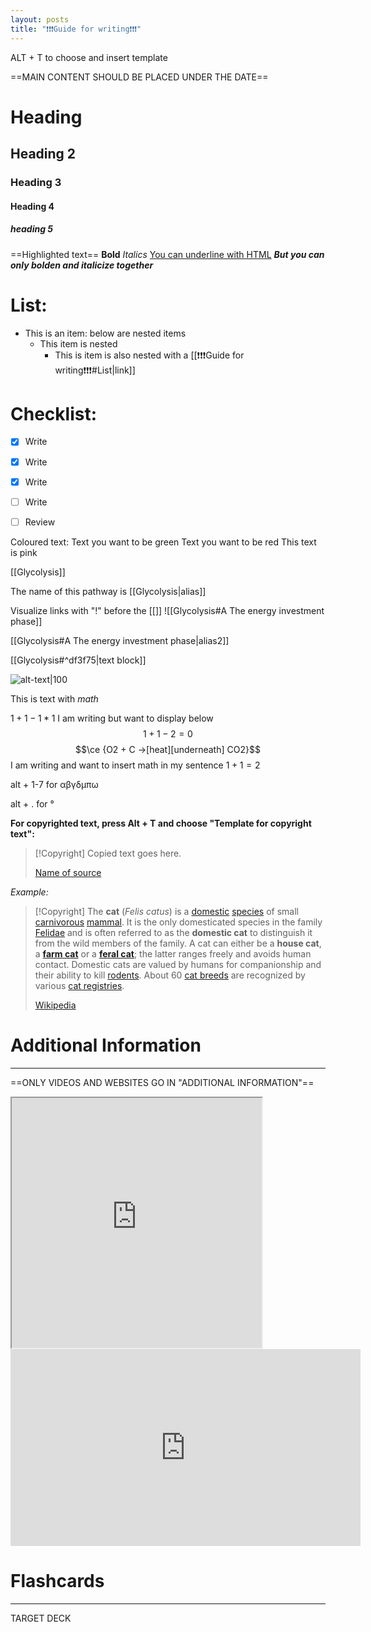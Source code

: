 ```yaml
---
layout: posts
title: "❗️❗️❗️Guide for writing❗️❗️❗️"
---
```


ALT + T to choose and insert template

==MAIN CONTENT SHOULD BE PLACED UNDER THE DATE==

# Heading
## Heading 2
### Heading 3
#### Heading 4
##### heading 5

==Highlighted text==
**Bold**
*Italics*
<u>You can underline with HTML</u>
***But you can only bolden and italicize together***


# List:
- This is an item: below are nested items
	- This item is nested
		- This is item is also nested with a [[❗️❗️❗️Guide for writing❗️❗️❗️#List|link]]
 
# Checklist:
- [x] Write
- [x] Write
- [x] Write
- [ ] Write
- [ ] Review


Coloured text:
<span class="green">Text you want to be green</span>
<span class="red">Text you want to be red</span>
<span class="pink">This text is pink</span>

[[Glycolysis]]

The name of this pathway is [[Glycolysis|alias]]

Visualize links with "!" before the [[]]
![[Glycolysis#A The energy investment phase]]

[[Glycolysis#A The energy investment phase|alias2]]

[[Glycolysis#^df3f75|text block]]

![alt-text|100](https://qph.fs.quoracdn.net/main-qimg-3e53d7cd5e0028f4f0b0dd3d54a89b67-pjlq)


This is text with $math$

$1+1-1*1$
I am writing but want to display below $$ 1+1-2=0 $$
$$\ce {O2 + C ->[heat][underneath] CO2}$$
I am writing and want to insert math in my sentence $1+1=2$

alt + 1-7 for αβγδμπω 

alt + . for ° 

**For copyrighted text, press Alt + T and choose "Template for copyright text":**
> [!Copyright]
> Copied text goes here. 
> 
> [Name of source](https://www.linktosource.com/)

*Example:*
> [!Copyright]
> The **cat** (_Felis catus_) is a [domestic](https://en.wikipedia.org/wiki/Domestication "Domestication") [species](https://en.wikipedia.org/wiki/Species "Species") of small [carnivorous](https://en.wikipedia.org/wiki/Carnivorous "Carnivorous") [mammal](https://en.wikipedia.org/wiki/Mammal "Mammal"). It is the only domesticated species in the family [Felidae](https://en.wikipedia.org/wiki/Felidae "Felidae") and is often referred to as the **domestic cat** to distinguish it from the wild members of the family. A cat can either be a **house cat**, a **[farm cat](https://en.wikipedia.org/wiki/Farm_cat "Farm cat")** or a **[feral cat](https://en.wikipedia.org/wiki/Feral_cat "Feral cat")**; the latter ranges freely and avoids human contact. Domestic cats are valued by humans for companionship and their ability to kill [rodents](https://en.wikipedia.org/wiki/Rodent "Rodent"). About 60 [cat breeds](https://en.wikipedia.org/wiki/Cat_breeds "Cat breeds") are recognized by various [cat registries](https://en.wikipedia.org/wiki/Cat_registries "Cat registries"). 
> 
> [Wikipedia](https://en.wikipedia.org/wiki/Cat)


# Additional Information
---
==ONLY VIDEOS AND WEBSITES GO IN "ADDITIONAL INFORMATION"==

<iframe src="https://www.google.com" height="400" width="400"></iframe>


<iframe width="560" height="315" src="https://www.youtube.com/embed/gggC9vctvBQ" title="YouTube video player" frameborder="0" allow="accelerometer; autoplay; clipboard-write; encrypted-media; gyroscope; picture-in-picture" allowfullscreen></iframe>

# Flashcards
---
TARGET DECK



